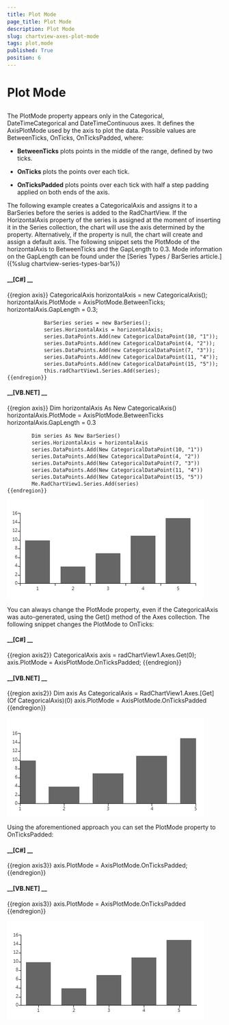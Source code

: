 ```yaml
---
title: Plot Mode
page_title: Plot Mode
description: Plot Mode
slug: chartview-axes-plot-mode
tags: plot,mode
published: True
position: 6
---
```


# Plot Mode



## 

The PlotMode property appears only in the Categorical, DateTimeCategorical and DateTimeContinuous axes. It defines the AxisPlotMode
          used by the axis to plot the data. Possible values are BetweenTicks, OnTicks, OnTicksPadded, where:
        

* __BetweenTicks__  plots points in the middle of the range, defined by two ticks.
            

* __OnTicks__  plots the points over each tick.
            

* __OnTicksPadded__ plots points over each tick with half a step padding applied on both ends of the axis.
            

The following example creates a CategoricalAxis and assigns it to a BarSeries before the series is added to the RadChartView. 
            If the HorizontalAxis property of the series is assigned at the moment of inserting it in the Series collection, the chart will use
            the axis determined by the property. Alternatively, if the property is null, the chart will create and assign a default axis. The following 
            snippet sets the PlotMode of the horizontalAxis to BetweenTicks and the GapLength to 0.3. Mode information on the GapLength can be found under the 
            [Series Types / BarSeries article.]({%slug chartview-series-types-bar%})

#### __[C#] __

{{region axis}}
	            CategoricalAxis horizontalAxis = new CategoricalAxis();
	            horizontalAxis.PlotMode = AxisPlotMode.BetweenTicks;
	            horizontalAxis.GapLength = 0.3;
	
	            BarSeries series = new BarSeries();
	            series.HorizontalAxis = horizontalAxis;
	            series.DataPoints.Add(new CategoricalDataPoint(10, "1"));
	            series.DataPoints.Add(new CategoricalDataPoint(4, "2"));
	            series.DataPoints.Add(new CategoricalDataPoint(7, "3"));
	            series.DataPoints.Add(new CategoricalDataPoint(11, "4"));
	            series.DataPoints.Add(new CategoricalDataPoint(15, "5"));
	            this.radChartView1.Series.Add(series);
	{{endregion}}



#### __[VB.NET] __

{{region axis}}
	        Dim horizontalAxis As New CategoricalAxis()
	        horizontalAxis.PlotMode = AxisPlotMode.BetweenTicks
	        horizontalAxis.GapLength = 0.3
	
	        Dim series As New BarSeries()
	        series.HorizontalAxis = horizontalAxis
	        series.DataPoints.Add(New CategoricalDataPoint(10, "1"))
	        series.DataPoints.Add(New CategoricalDataPoint(4, "2"))
	        series.DataPoints.Add(New CategoricalDataPoint(7, "3"))
	        series.DataPoints.Add(New CategoricalDataPoint(11, "4"))
	        series.DataPoints.Add(New CategoricalDataPoint(15, "5"))
	        Me.RadChartView1.Series.Add(series)
	{{endregion}}

![chartview-axes-plot-mode 001](images/chartview-axes-plot-mode001.png)

You can always change the PlotMode property, even if the CategoricalAxis was auto-generated, using the Get() method of the Axes collection. The following snippet changes the PlotMode to OnTicks:
        

#### __[C#] __

{{region axis2}}
	            CategoricalAxis axis = radChartView1.Axes.Get<CategoricalAxis>(0);
	            axis.PlotMode = AxisPlotMode.OnTicksPadded;
	{{endregion}}



#### __[VB.NET] __

{{region axis2}}
	        Dim axis As CategoricalAxis = RadChartView1.Axes.[Get](Of CategoricalAxis)(0)
	        axis.PlotMode = AxisPlotMode.OnTicksPadded
	{{endregion}}

![chartview-axes-plot-mode 002](images/chartview-axes-plot-mode002.png)

Using the aforementioned approach you can set the PlotMode property to OnTicksPadded:
        

#### __[C#] __

{{region axis3}}
	            axis.PlotMode = AxisPlotMode.OnTicksPadded;
	{{endregion}}



#### __[VB.NET] __

{{region axis3}}
	        axis.PlotMode = AxisPlotMode.OnTicksPadded
	{{endregion}}

![chartview-axes-plot-mode 003](images/chartview-axes-plot-mode003.png)
